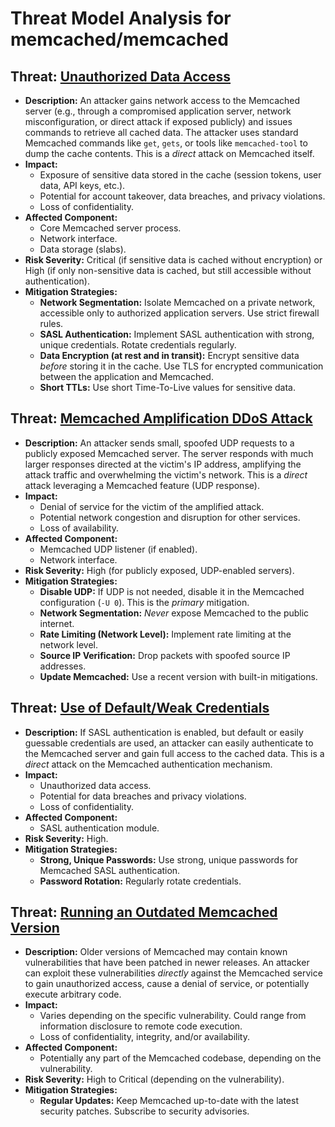 # Threat Model Analysis for memcached/memcached

## Threat: [Unauthorized Data Access](./threats/unauthorized_data_access.md)

*   **Description:** An attacker gains network access to the Memcached server (e.g., through a compromised application server, network misconfiguration, or direct attack if exposed publicly) and issues commands to retrieve all cached data. The attacker uses standard Memcached commands like `get`, `gets`, or tools like `memcached-tool` to dump the cache contents.  This is a *direct* attack on Memcached itself.
*   **Impact:**
    *   Exposure of sensitive data stored in the cache (session tokens, user data, API keys, etc.).
    *   Potential for account takeover, data breaches, and privacy violations.
    *   Loss of confidentiality.
*   **Affected Component:**
    *   Core Memcached server process.
    *   Network interface.
    *   Data storage (slabs).
*   **Risk Severity:** Critical (if sensitive data is cached without encryption) or High (if only non-sensitive data is cached, but still accessible without authentication).
*   **Mitigation Strategies:**
    *   **Network Segmentation:** Isolate Memcached on a private network, accessible only to authorized application servers. Use strict firewall rules.
    *   **SASL Authentication:** Implement SASL authentication with strong, unique credentials. Rotate credentials regularly.
    *   **Data Encryption (at rest and in transit):** Encrypt sensitive data *before* storing it in the cache. Use TLS for encrypted communication between the application and Memcached.
    *   **Short TTLs:** Use short Time-To-Live values for sensitive data.

## Threat: [Memcached Amplification DDoS Attack](./threats/memcached_amplification_ddos_attack.md)

*   **Description:** An attacker sends small, spoofed UDP requests to a publicly exposed Memcached server. The server responds with much larger responses directed at the victim's IP address, amplifying the attack traffic and overwhelming the victim's network. This is a *direct* attack leveraging a Memcached feature (UDP response).
*   **Impact:**
    *   Denial of service for the victim of the amplified attack.
    *   Potential network congestion and disruption for other services.
    *   Loss of availability.
*   **Affected Component:**
    *   Memcached UDP listener (if enabled).
    *   Network interface.
*   **Risk Severity:** High (for publicly exposed, UDP-enabled servers).
*   **Mitigation Strategies:**
    *   **Disable UDP:** If UDP is not needed, disable it in the Memcached configuration (`-U 0`). This is the *primary* mitigation.
    *   **Network Segmentation:** *Never* expose Memcached to the public internet.
    *   **Rate Limiting (Network Level):** Implement rate limiting at the network level.
    *   **Source IP Verification:** Drop packets with spoofed source IP addresses.
    *   **Update Memcached:** Use a recent version with built-in mitigations.

## Threat: [Use of Default/Weak Credentials](./threats/use_of_defaultweak_credentials.md)

*   **Description:** If SASL authentication is enabled, but default or easily guessable credentials are used, an attacker can easily authenticate to the Memcached server and gain full access to the cached data. This is a *direct* attack on the Memcached authentication mechanism.
*   **Impact:**
    *   Unauthorized data access.
    *   Potential for data breaches and privacy violations.
    *   Loss of confidentiality.
*   **Affected Component:**
    *   SASL authentication module.
*   **Risk Severity:** High.
*   **Mitigation Strategies:**
    *   **Strong, Unique Passwords:** Use strong, unique passwords for Memcached SASL authentication.
    *   **Password Rotation:** Regularly rotate credentials.

## Threat: [Running an Outdated Memcached Version](./threats/running_an_outdated_memcached_version.md)

*   **Description:** Older versions of Memcached may contain known vulnerabilities that have been patched in newer releases. An attacker can exploit these vulnerabilities *directly* against the Memcached service to gain unauthorized access, cause a denial of service, or potentially execute arbitrary code.
*   **Impact:**
    *   Varies depending on the specific vulnerability. Could range from information disclosure to remote code execution.
    *   Loss of confidentiality, integrity, and/or availability.
*   **Affected Component:**
    *   Potentially any part of the Memcached codebase, depending on the vulnerability.
*   **Risk Severity:** High to Critical (depending on the vulnerability).
*   **Mitigation Strategies:**
    *   **Regular Updates:** Keep Memcached up-to-date with the latest security patches. Subscribe to security advisories.


